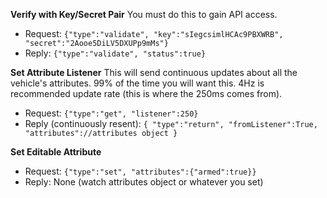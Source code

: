 **Verify with Key/Secret Pair**
You must do this to gain API access.

- Request: ``{"type":"validate", "key":"sIegcsimlHCAc9PBXWRB", "secret":"2Aooe5DiLV5DXUPp9mMs"}``
- Reply: ``{"type":"validate", "status":true}``

**Set Attribute Listener**
This will send continuous updates about all the vehicle's attributes. 99% of the time you will want this. 4Hz is recommended update rate (this is where the 250ms comes from).

- Request: ``{"type":"get", "listener":250}``
- Reply (continuously resent): ```{
        "type":"return",
        "fromListener":True,
        "attributes"://attributes object
}```

**Set Editable Attribute**
- Request: ``{"type":"set", "attributes":{"armed":true}}``
- Reply: None (watch attributes object or whatever you set)
